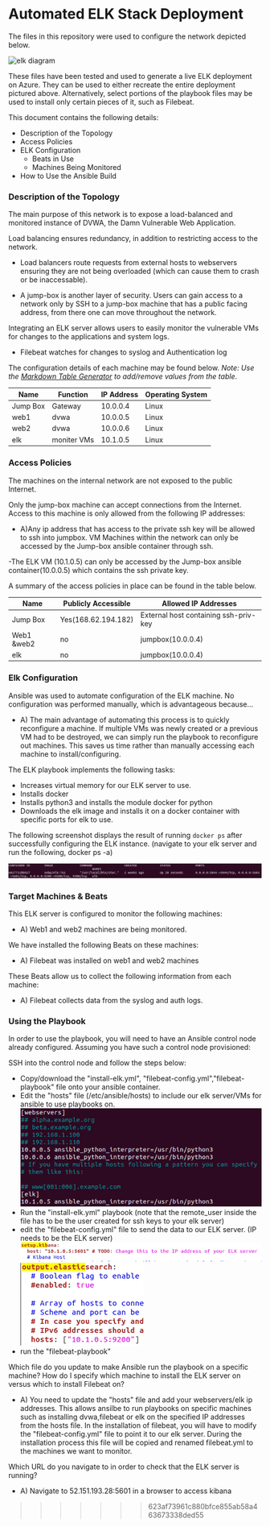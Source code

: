 # Automated ELK Stack Deployment

The files in this repository were used to configure the network depicted below.

![elk diagram](ELK+network-diagram)

These files have been tested and used to generate a live ELK deployment on Azure. They can be used to either recreate the entire deployment pictured above. Alternatively, select portions of the playbook files may be used to install only certain pieces of it, such as Filebeat.



This document contains the following details:
- Description of the Topology
- Access Policies
- ELK Configuration
  - Beats in Use
  - Machines Being Monitored
- How to Use the Ansible Build


### Description of the Topology

The main purpose of this network is to expose a load-balanced and monitored instance of DVWA, the Damn Vulnerable Web Application.

Load balancing ensures redundancy, in addition to restricting access to the network.
- Load balancers route requests from external hosts to webservers ensuring they are not being overloaded (which can cause them to crash or be inaccessable). 

- A jump-box is another layer of security. Users can gain access to a network only by SSH to a jump-box machine that has a public facing address, from there one can move throughout the network.   

Integrating an ELK server allows users to easily monitor the vulnerable VMs for changes to the applications and system logs.
- Filebeat watches for changes to syslog and Authentication log



The configuration details of each machine may be found below.
_Note: Use the [Markdown Table Generator](http://www.tablesgenerator.com/markdown_tables) to add/remove values from the table_.

| Name     | Function  | IP Address | Operating System |
|----------|-----------|------------|------------------|
| Jump Box | Gateway   |  10.0.0.4  | Linux            |
| web1     |   dvwa    |  10.0.0.5  | Linux            |
| web2     |   dvwa    |  10.0.0.6  | Linux            |
| elk      |moniter VMs|  10.1.0.5  | Linux            |


### Access Policies

The machines on the internal network are not exposed to the public Internet. 

Only the jump-box machine can accept connections from the Internet. Access to this machine is only allowed from the following IP addresses:

- A)Any ip address that has access to the private ssh key will be allowed to ssh into jumpbox.
VM Machines within the network can only be accessed by the Jump-box ansible container through ssh.

-The ELK VM (10.1.0.5) can only be accessed by the Jump-box ansible container(10.0.0.5) which contains the ssh private key.


A summary of the access policies in place can be found in the table below.

| Name     | Publicly Accessible | Allowed IP Addresses                 |
|----------|---------------------|--------------------------------------|
| Jump Box | Yes(168.62.194.182) | External host containing ssh-priv-key|
|Web1 &web2| no                  |  jumpbox(10.0.0.4)                   |
|   elk    | no                  |  jumpbox(10.0.0.4)                   |

### Elk Configuration

Ansible was used to automate configuration of the ELK machine. No configuration was performed manually, which is advantageous because...

- A) The main advantage of automating this process is to quickly reconfigure a machine. If multiple VMs was newly created or a previous VM had to be destroyed, we can simply run the playbook to reconfigure out machines. This saves us time rather than manually accessing each machine to install/configuring.

The ELK playbook implements the following tasks:
- Increases virtual memory for our ELK server to use.
- Installs docker
- Installs python3 and installs the module docker for python
- Downloads the elk image and installs it on a docker container with specific ports for elk to use.

The following screenshot displays the result of running `docker ps` after successfully configuring the ELK instance. (navigate to your elk server and run the following,  docker ps -a)

![elk display status](images/elk_docker_display.png)

### Target Machines & Beats
This ELK server is configured to monitor the following machines:
- A) Web1 and web2 machines are being monitored.

We have installed the following Beats on these machines:
- A) Filebeat was installed on web1 and web2 machines

These Beats allow us to collect the following information from each machine:
- A) Filebeat collects data from the syslog and auth logs. 

### Using the Playbook
In order to use the playbook, you will need to have an Ansible control node already configured. Assuming you have such a control node provisioned: 

SSH into the control node and follow the steps below:
- Copy/download the "install-elk.yml", "filebeat-config.yml","filebeat-playbook" file onto your ansible container.
- Edit the "hosts" file (/etc/ansible/hosts) to include our elk server/VMs for ansible to use playbooks on.
![hosts edit file](images/hosts_edit.png)
- Run the "install-elk.yml" playbook (note that the remote_user inside the file has to be the user created for ssh keys to your elk server)
- edit the "filebeat-config.yml" file to send the data to our ELK server. (IP needs to be the ELK server)
![filebeat config edit](images/IP_change_filebeat_configP1.png)
![filebeat config edit](images/IP_change_filebeat_configP2.png)
- run the "filebeat-playbook"


Which file do you update to make Ansible run the playbook on a specific machine? How do I specify which machine to install the ELK server on versus which to install Filebeat on?

- A) You need to update the "hosts" file and add your webservers/elk ip addresses. This allows ansilbe to run playbooks on specific machines such as installing dvwa,filebeat or elk on the specified IP addresses from the hosts file. In the installation of filebeat,  you will have to modify the "filebeat-config.yml" file to point it to our elk server. During the installation process this file will be copied and renamed filebeat.yml to the machines we want to monitor.

Which URL do you navigate to in order to check that the ELK server is running?

- A) Navigate to 52.151.193.28:5601 in a browser to access kibana



 

>>>>>>> 623af73961c880bfce855ab58a463673338ded55
